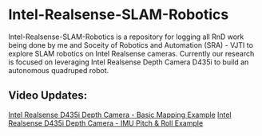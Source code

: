 # Intel-Realsense-SLAM-Robotics
Intel-Realsense-SLAM-Robotics is a repository for logging all RnD work being done by me and Soceity of Robotics and Automation (SRA) - VJTI to explore SLAM robotics on Intel Realsense cameras. Currently our research is focused on leveraging Intel Realsense Depth Camera 
D435i to build an autonomous quadruped robot. 

## Video Updates:
[Intel Realsense D435i Depth Camera - Basic Mapping Example](https://www.youtube.com/watch?v=KcBZrFVRxlI)
[Intel Realsense D435i Depth Camera - IMU Pitch & Roll Example](https://www.youtube.com/watch?v=qOyn-O5LZNQ)
